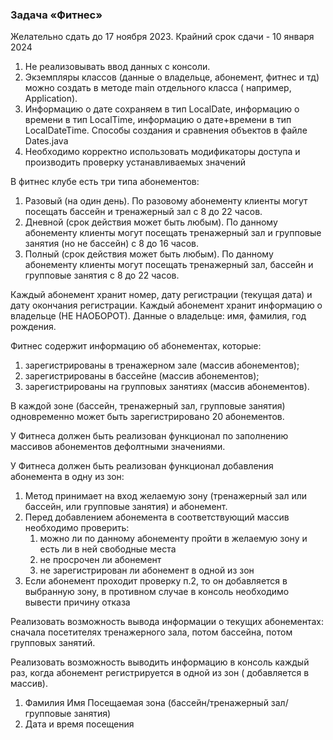 ### Задача «Фитнес»
Желательно сдать до 17 ноября 2023. Крайний срок сдачи - 10 января 2024

1. Не реализовывать ввод данных с консоли.
2. Экземпляры классов (данные о владельце, абонемент, фитнес и тд) можно создать в методе main отдельного класса (
   например, Application).
3. Информацию о дате сохраняем в тип LocalDate, информацию о времени в тип LocalTime, информацию о дате+времени в тип
   LocalDateTime. Способы создания и сравнения объектов в файле Dates.java
4. Необходимо корректно использовать модификаторы доступа и производить проверку устанавливаемых значений

В фитнес клубе есть три типа абонементов:

1. Разовый (на один день). По разовому абонементу клиенты могут посещать бассейн и тренажерный зал с 8 до 22 часов.
2. Дневной (срок действия может быть любым). По данному абонементу клиенты могут посещать тренажерный зал и групповые
   занятия (но не бассейн) с 8 до 16 часов.
3. Полный (срок действия может быть любым). По данному абонементу клиенты могут посещать тренажерный зал, бассейн и
   групповые занятия с 8 до 22 часов.

Каждый абонемент хранит номер, дату регистрации (текущая дата) и дату окончания регистрации. Каждый абонемент хранит
информацию о владельце (НЕ НАОБОРОТ). Данные о владельце: имя, фамилия, год рождения.

Фитнес содержит информацию об абонементах, которые:

1) зарегистрированы в тренажерном зале (массив абонементов);
2) зарегистрированы в бассейне (массив абонементов);
3) зарегистрированы на групповых занятиях (массив абонементов).

В каждой зоне (бассейн, тренажерный зал, групповые занятия) одновременно может быть зарегистрировано 20 абонементов.

У Фитнеса должен быть реализован функционал по заполнению массивов абонементов дефолтными значениями.

У Фитнеса должен быть реализован функционал добавления абонемента в одну из зон:

1. Метод принимает на вход желаемую зону (тренажерный зал или бассейн, или групповые занятия) и абонемент.
2. Перед добавлением абонемента в соответствующий массив необходимо проверить:
    1) можно ли по данному абонементу пройти в желаемую зону и есть ли в ней свободные места
    2) не просрочен ли абонемент
    3) не зарегистрирован ли абонемент в одной из зон
3. Если абонемент проходит проверку п.2, то он добавляется в выбранную зону, в противном случае в консоль необходимо
   вывести причину отказа

Реализовать возможность вывода информации о текущих абонементах: сначала посетителях тренажерного зала, потом бассейна,
потом групповых занятий.

Реализовать возможность выводить информацию в консоль каждый раз, когда абонемент регистрируется в одной из зон (
добавляется в массив).

1. Фамилия Имя Посещаемая зона (бассейн/тренажерный зал/групповые занятия)
2. Дата и время посещения


